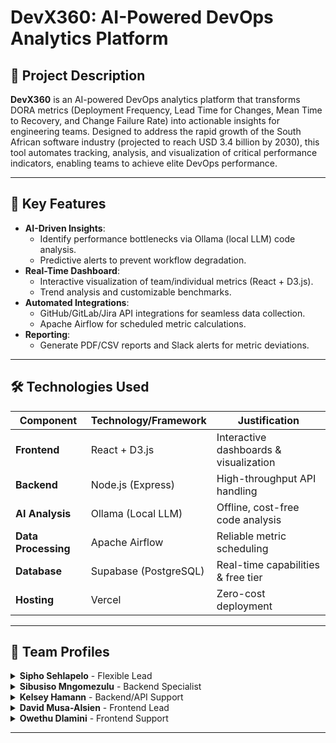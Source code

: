# DevX360: AI-Powered DevOps Analytics Platform

## 🚀 Project Description

**DevX360** is an AI-powered DevOps analytics platform that transforms DORA metrics (Deployment Frequency, Lead Time for Changes, Mean Time to Recovery, and Change Failure Rate) into actionable insights for engineering teams. Designed to address the rapid growth of the South African software industry (projected to reach USD 3.4 billion by 2030), this tool automates tracking, analysis, and visualization of critical performance indicators, enabling teams to achieve elite DevOps performance.

---

## 🔑 Key Features

- **AI-Driven Insights**:  
  - Identify performance bottlenecks via Ollama (local LLM) code analysis.
  - Predictive alerts to prevent workflow degradation.
- **Real-Time Dashboard**:  
  - Interactive visualization of team/individual metrics (React + D3.js).
  - Trend analysis and customizable benchmarks.
- **Automated Integrations**:  
  - GitHub/GitLab/Jira API integrations for seamless data collection.
  - Apache Airflow for scheduled metric calculations.
- **Reporting**:  
  - Generate PDF/CSV reports and Slack alerts for metric deviations.

---

## 🛠 Technologies Used

| Component              | Technology/Framework      | Justification                           |
|------------------------|---------------------------|-----------------------------------------|
| **Frontend**           | React + D3.js             | Interactive dashboards & visualization  |
| **Backend**            | Node.js (Express)         | High-throughput API handling            |
| **AI Analysis**        | Ollama (Local LLM)        | Offline, cost-free code analysis        |
| **Data Processing**    | Apache Airflow            | Reliable metric scheduling              |
| **Database**           | Supabase (PostgreSQL)     | Real-time capabilities & free tier      |
| **Hosting**            | Vercel                    | Zero-cost deployment                    |

---

## 👥 Team Profiles

<details>
<summary><strong>Sipho Sehlapelo</strong> - Flexible Lead</summary>
<div style="display: flex; gap: 20px; margin-top: 10px;">
 
**Key Skills**: Python, JavaScript, Full-Stack Development   
**About Me**: "Third-year Computer Science student passionate about AI and entrepreneurship. Building tech solutions that create real-world impact through my AI agency and student-focused platforms."  
[LinkedIn Profile](http://www.linkedin.com/in/sipho-sehlapelo-769155356)

</div>
</details>

<details>
<summary><strong>Sibusiso Mngomezulu</strong> - Backend Specialist</summary>
<div style="display: flex; gap: 20px; margin-top: 10px;">
 
**Key Skills**: Python, Node.js, API Development   
**About Me**: "Determined software engineer and first-time founder with full-stack expertise. Specializing in backend systems and viewing challenges as opportunities for growth."  
[LinkedIn Profile](http://www.linkedin.com/in/sibusiso-mngomezulu-)

</div>
</details>

<details>
<summary><strong>Kelsey Hamann</strong> - Backend/API Support</summary>
<div style="display: flex; gap: 20px; margin-top: 10px;">

**Key Skills**: Python, Distributed Systems  
**About Me**: "Third-year CS student focused on ethical tech solutions. Passionate about building systems that improve real-world experiences through practical engineering."  
[LinkedIn Profile](https://www.linkedin.com/in/kelsey-d-hamann)

</div>
</details>

<details>
<summary><strong>David Musa-Alsien</strong> - Frontend Lead</summary>
<div style="display: flex; gap: 20px; margin-top: 10px;">

**Key Skills**: React, D3.js, UI/UX Design   
**About Me**: "Final-year student specializing in frontend development. Creating accessible web applications with strong focus on user-centered design principles."  
[LinkedIn Profile](https://www.linkedin.com/in/d-m-a-381700356)

</div>
</details>

<details>
<summary><strong>Owethu Dlamini</strong> - Frontend Support</summary>
<div style="display: flex; gap: 20px; margin-top: 10px;">
 
**Key Skills**: JavaScript, Testing Frameworks  
**About Me**: "Software engineer passionate about cybersecurity and collaborative problem-solving. Committed to building secure, impactful systems."  
[LinkedIn Profile](https://www.linkedin.com/in/opsdlamini)

</div>
</details>

---
